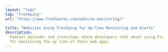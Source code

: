 ```yaml
---
layout: "tags"
tag: "freshping"
url: "https://www.freshworks.com/website-monitoring/"

title: "Websites Using Freshping for Up-Time Monitoring and Alerts"
description:
  Podcast episodes and interviews where developers talk about using Freshping
  for monitoring the up time of their web apps.
---
```

